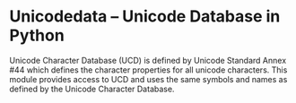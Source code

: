 # Unicodedata – Unicode Database in Python

Unicode Character Database (UCD) is defined by Unicode Standard Annex #44 which defines the character properties for all unicode characters. This module provides access to UCD and uses the same symbols and names as defined by the Unicode Character Database.
